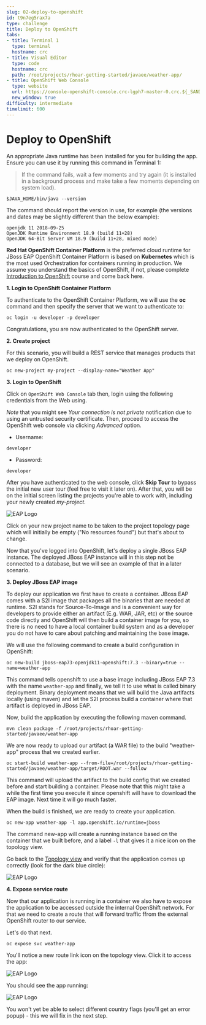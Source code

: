 ```yaml
---
slug: 02-deploy-to-openshift
id: t9n7eg5rax7a
type: challenge
title: Deploy to OpenShift
tabs:
- title: Terminal 1
  type: terminal
  hostname: crc
- title: Visual Editor
  type: code
  hostname: crc
  path: /root/projects/rhoar-getting-started/javaee/weather-app/
- title: OpenShift Web Console
  type: website
  url: https://console-openshift-console.crc-lgph7-master-0.crc.${_SANDBOX_ID}.instruqt.io
  new_window: true
difficulty: intermediate
timelimit: 600
---
```

# Deploy to OpenShift

An appropriate Java runtime has been installed for you for building the app. Ensure you can use it by running this command in Terminal 1:

> If the command fails, wait a few moments and try again (it is installed in a background process and make take a few moments depending on system load).

```
$JAVA_HOME/bin/java --version
```

The command should report the version in use, for example (the versions and dates may be slightly different than the below example):

```console
openjdk 11 2018-09-25
OpenJDK Runtime Environment 18.9 (build 11+28)
OpenJDK 64-Bit Server VM 18.9 (build 11+28, mixed mode)
```

**Red Hat OpenShift Container Platform** is the preferred cloud runtime for JBoss EAP
OpenShift Container Platform is based on **Kubernetes** which is the most used Orchestration for containers running in production. We assume you understand the basics of OpenShift, if not, please complete [Introduction to OpenShift]( https://learn.openshift.com/introduction/) course and come back here.

**1. Login to OpenShift Container Platform**

To authenticate to the OpenShift Container Platform, we will use the **oc** command and then specify the server that we
want to authenticate to:

```
oc login -u developer -p developer
```

Congratulations, you are now authenticated to the OpenShift server.

**2. Create project**

For this scenario, you will build a REST service that manages products that we deploy on OpenShift.

```
oc new-project my-project --display-name="Weather App"
```

**3. Login to OpenShift**

Click on `OpenShift Web Console` tab then, login using the following credentials from the Web using.

*Note* that you might see *Your connection is not private* notification due to using an untrusted security certificate. Then, proceed to access the OpenShift web console via clicking *Advanced* option.

* Username:
```
developer
```

* Password:
```
developer
```

After you have authenticated to the web console, click **Skip Tour** to bypass the initial new user tour (feel free to visit it later on). After that, you will be on the initial screen listing the projects you're able to work with, including your newly created _my-project_.

![EAP Logo](https://raw.githubusercontent.com/openshift-instruqt/instruqt/master/assets/middleware/middleware-javaee8/projects.png)

Click on your new project name to be taken to the project topology page which will initially be empty ("No resources found") but that's about to change.

Now that you've logged into OpenShift, let's deploy a single JBoss EAP instance. The deployed JBoss EAP instance will in this step not be connected to a database, but we will see an example of that in a later scenario.

**3. Deploy JBoss EAP image**

To deploy our application we first have to create a container. JBoss EAP comes with a S2I image that packages all the binaries that are needed at runtime. S2I stands for Source-To-Image and is a convenient way for developers to provide either an artifact (E.g. WAR, JAR, etc) or the source code directly and OpenShift will then build a container image for you, so there is no need to have a local container build system and as a developer you do not have to care about patching and maintaining the base image.

We will use the following command to create a build configuration in OpenShift:

```
oc new-build jboss-eap73-openjdk11-openshift:7.3 --binary=true --name=weather-app
```

This command tells openshift to use a base image including JBoss EAP 7.3 with the name `weather-app`  and finally, we tell it to use what is called binary deployment. Binary deployment means that we will build the Java artifacts locally (using maven) and let the S2I process build a container where that artifact is deployed in JBoss EAP.

Now, build the application by executing the following maven command.

```
mvn clean package -f /root/projects/rhoar-getting-started/javaee/weather-app
```

We are now ready to upload our artifact (a WAR file) to the build "weather-app" process that we created earlier.

```
oc start-build weather-app --from-file=/root/projects/rhoar-getting-started/javaee/weather-app/target/ROOT.war --follow
```

This command will upload the artifact to the build config that we created before and start building a container. Please note that this might take a while the first time you execute it since openshift will have to download the EAP image. Next time it will go much faster.

When the build is finished, we are ready to create your application.

```
oc new-app weather-app -l app.openshift.io/runtime=jboss
```

The command new-app will create a running instance based on the container that we built before, and a label `-l` that gives it a nice icon on the topology view.

Go back to the [Topology view](https://console-openshift-console-[[HOST_SUBDOMAIN]]-443-[[KATACODA_HOST]].environments.katacoda.com/topology/ns/my-project/graph) and verify that the application comes up correctly (look for the dark blue circle):

![EAP Logo](https://raw.githubusercontent.com/openshift-instruqt/instruqt/master/assets/middleware/middleware-javaee8/initial-deploy.png)

**4. Expose service route**

Now that our application is running in a container we also have to expose the application to be accessed outside the internal OpenShift network. For that we need to create a route that will forward traffic ffrom the external OpenShift router to our service.

Let's do that next.

```
oc expose svc weather-app
```

You'll notice a new route link icon on the topology view. Click it to access the app:

![EAP Logo](https://raw.githubusercontent.com/openshift-instruqt/instruqt/master/assets/middleware/middleware-javaee8/route-link.png)

You should see the app running:

![EAP Logo](https://raw.githubusercontent.com/openshift-instruqt/instruqt/master/assets/middleware/middleware-javaee8/initial-app.png)

You won't yet be able to select different country flags (you'll get an error popup) - this we will fix in the next step.
